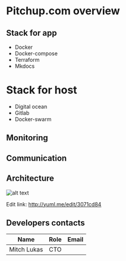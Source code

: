 # Pitchup.com overview

## Stack for app

* Docker
* Docker-compose
* Terraform
* Mkdocs

# Stack for host

* Digital ocean
* Gitlab
* Docker-swarm

## Monitoring

## Communication


## Architecture 

<SAMPLE IMAGE>

![alt text](https://yuml.me/3071cd84)

Edit link: http://yuml.me/edit/3071cd84

## Developers contacts

| Name             | Role   | Email               |
|------------------|--------|---------------------|
| Mitch Lukas      | CTO    |                     |
